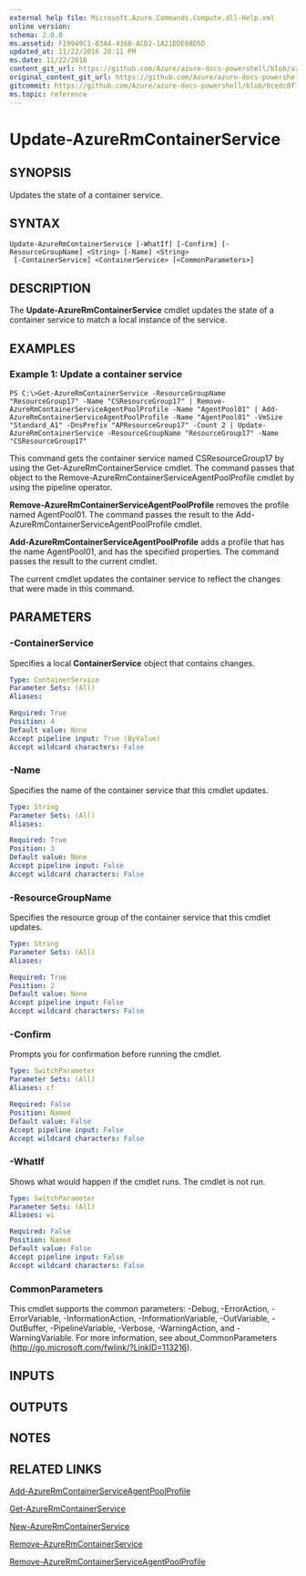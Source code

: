 ```yaml
---
external help file: Microsoft.Azure.Commands.Compute.dll-Help.xml
online version:
schema: 2.0.0
ms.assetid: F19949C1-B3A4-436B-ACD2-1A21DDE08D5D
updated_at: 11/22/2016 20:11 PM
ms.date: 11/22/2016
content_git_url: https://github.com/Azure/azure-docs-powershell/blob/azurestack/azureps-cmdlets-docs/ResourceManager/AzureRM.Compute/v2.1.0/Update-AzureRmContainerService.md
original_content_git_url: https://github.com/Azure/azure-docs-powershell/blob/azurestack/azureps-cmdlets-docs/ResourceManager/AzureRM.Compute/v2.1.0/Update-AzureRmContainerService.md
gitcommit: https://github.com/Azure/azure-docs-powershell/blob/0cedc8f73bc96cf5ac4c69144e17b3de601fd3cc
ms.topic: reference
---
```


# Update-AzureRmContainerService

## SYNOPSIS
Updates the state of a container service.

## SYNTAX

```
Update-AzureRmContainerService [-WhatIf] [-Confirm] [-ResourceGroupName] <String> [-Name] <String>
 [-ContainerService] <ContainerService> [<CommonParameters>]
```

## DESCRIPTION
The **Update-AzureRmContainerService** cmdlet updates the state of a container service to match a local instance of the service.

## EXAMPLES

### Example 1: Update a container service
```
PS C:\>Get-AzureRmContainerService -ResourceGroupName "ResourceGroup17" -Name "CSResourceGroup17" | Remove-AzureRmContainerServiceAgentPoolProfile -Name "AgentPool01" | Add-AzureRmContainerServiceAgentPoolProfile -Name "AgentPool01" -VmSize "Standard_A1" -DnsPrefix "APResourceGroup17" -Count 2 | Update-AzureRmContainerService -ResourceGroupName "ResourceGroup17" -Name "CSResourceGroup17"
```

This command gets the container service named CSResourceGroup17 by using the Get-AzureRmContainerService cmdlet.
The command passes that object to the Remove-AzureRmContainerServiceAgentPoolProfile cmdlet by using the pipeline operator.

**Remove-AzureRmContainerServiceAgentPoolProfile** removes the profile named AgentPool01.
The command passes the result to the Add-AzureRmContainerServiceAgentPoolProfile cmdlet.

**Add-AzureRmContainerServiceAgentPoolProfile** adds a profile that has the name AgentPool01, and has the specified properties.
The command passes the result to the current cmdlet.

The current cmdlet updates the container service to reflect the changes that were made in this command.

## PARAMETERS

### -ContainerService
Specifies a local **ContainerService** object that contains changes.

```yaml
Type: ContainerService
Parameter Sets: (All)
Aliases: 

Required: True
Position: 4
Default value: None
Accept pipeline input: True (ByValue)
Accept wildcard characters: False
```

### -Name
Specifies the name of the container service that this cmdlet updates.

```yaml
Type: String
Parameter Sets: (All)
Aliases: 

Required: True
Position: 3
Default value: None
Accept pipeline input: False
Accept wildcard characters: False
```

### -ResourceGroupName
Specifies the resource group of the container service that this cmdlet updates.

```yaml
Type: String
Parameter Sets: (All)
Aliases: 

Required: True
Position: 2
Default value: None
Accept pipeline input: False
Accept wildcard characters: False
```

### -Confirm
Prompts you for confirmation before running the cmdlet.

```yaml
Type: SwitchParameter
Parameter Sets: (All)
Aliases: cf

Required: False
Position: Named
Default value: False
Accept pipeline input: False
Accept wildcard characters: False
```

### -WhatIf
Shows what would happen if the cmdlet runs.
The cmdlet is not run.

```yaml
Type: SwitchParameter
Parameter Sets: (All)
Aliases: wi

Required: False
Position: Named
Default value: False
Accept pipeline input: False
Accept wildcard characters: False
```

### CommonParameters
This cmdlet supports the common parameters: -Debug, -ErrorAction, -ErrorVariable, -InformationAction, -InformationVariable, -OutVariable, -OutBuffer, -PipelineVariable, -Verbose, -WarningAction, and -WarningVariable. For more information, see about_CommonParameters (http://go.microsoft.com/fwlink/?LinkID=113216).

## INPUTS

## OUTPUTS

## NOTES

## RELATED LINKS

[Add-AzureRmContainerServiceAgentPoolProfile](./Add-AzureRmContainerServiceAgentPoolProfile.md)

[Get-AzureRmContainerService](./Get-AzureRmContainerService.md)

[New-AzureRmContainerService](./New-AzureRmContainerService.md)

[Remove-AzureRmContainerService](./Remove-AzureRmContainerService.md)

[Remove-AzureRmContainerServiceAgentPoolProfile](./Remove-AzureRmContainerServiceAgentPoolProfile.md)


